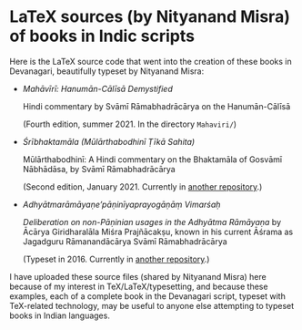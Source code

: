 # LaTeX sources (by Nityanand Misra) of books in Indic scripts

Here is the LaTeX source code that went into the creation of these books in Devanagari, beautifully typeset by Nityanand Misra:

*   _Mahāvīrī: Hanumān-Cālīsā Demystified_

    Hindi commentary by Svāmī Rāmabhadrācārya on the Hanumān-Cālīsā

    (Fourth edition, summer 2021. In the directory `Mahaviri/`)

*   _Śrībhaktamāla (Mūlārthabodhinī Ṭīkā Sahita)_

    Mūlārthabodhinī: A Hindi commentary on the Bhaktamāla of Gosvāmī Nābhādāsa, by Svāmī Rāmabhadrācārya

    (Second edition, January 2021. Currently in [another repository](https://github.com/shreevatsa/xelatex-Mularthabodhini).)

*   _Adhyātmarāmāyaṇe’pāṇinīyaprayogāṇāṃ Vimarśaḥ_

    _Deliberation on non-Pāṇinian usages in the Adhyātma Rāmāyaṇa_ by Ācārya Giridharalāla Miśra Prajñācakṣu, known in his current Āśrama as Jagadguru Rāmanandācārya Svāmī Rāmabhadrācārya

    (Typeset in 2016. Currently in [another repository](https://github.com/shreevatsa/nmisra-arapv).)

I have uploaded these source files (shared by Nityanand Misra) here because of my interest in TeX/LaTeX/typesetting, and because these examples, each of a complete book in the Devanagari script, typeset with TeX-related technology, may be useful to anyone else attempting to typeset books in Indian languages.
